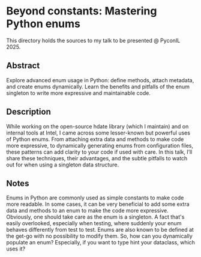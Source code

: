 # Beyond constants: Mastering Python enums

This directory holds the sources to my talk to be presented @ PyconIL 2025.

## Abstract

Explore advanced enum usage in Python: define methods, attach metadata, and create enums dynamically. Learn the benefits and pitfalls of the enum singleton to write more expressive and maintainable code.

## Description

While working on the open-source hdate library (which I maintain) and on internal tools at Intel, I came across some lesser-known but powerful uses of Python enums.
From attaching extra data and methods to make code more expressive, to dynamically generating enums from configuration files, these patterns can add clarity to your code if used with care.
In this talk, I’ll share these techniques, their advantages, and the subtle pitfalls to watch out for when using a singleton data structure.

## Notes

Enums in Python are commonly used as simple constants to make code more readable. In some cases, it can be very beneficial to add some extra data and methods to an enum to make the code more expressive. Obviously, one should take care as the enum is a singleton. A fact that's easily overlooked, especially when testing, where suddenly your enum behaves differently from test to test.
Enums are also known to be defined at the get-go with no possibility to modify them. So, how can you dynamically populate an enum? Especially, if you want to type hint your dataclass, which uses it?